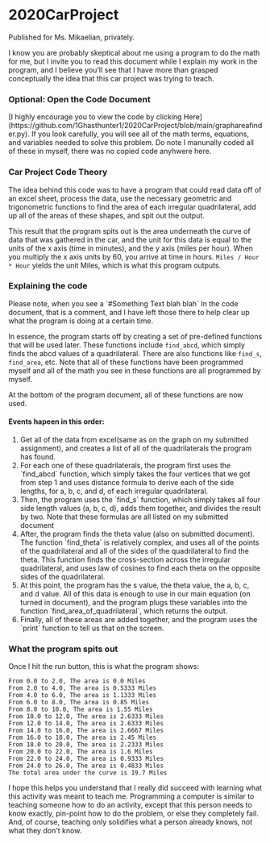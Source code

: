 # 2020CarProject
Published for Ms. Mikaelian, privately.

I know you are probably skeptical about me using a program to do the math for me, but I invite you to read this document while I explain my work in the program, and I believe you'll see that I have more than grasped conceptually the idea that this car project was trying to teach.

<h3> Optional: Open the Code Document </h3>
[I highly encourage you to view the code by clicking Here](https://github.com/1Ghasthunter1/2020CarProject/blob/main/graphareafinder.py). If you look carefully, you will see all of the math terms, equations, and variables needed to solve this problem. Do note I manunally coded all of these in myself, there was no copied code anyhwere here. 

<h3> Car Project Code Theory </h3>
The idea behind this code was to have a program that could read data off of an excel sheet, process the data, use the necessary geometric and trigonometric functions to find the area of each irregular quadrilateral, add up all of the areas of these shapes, and spit out the output.

This result that the program spits out is the area underneath the curve of data that was gathered in the car, and the unit for this data is equal to the units of the x axis (time in minutes), and the y axis (miles per hour). When you multiply the x axis units by 60, you arrive at time in hours. 
`Miles / Hour * Hour` yields the unit Miles, which is what this program outputs.

<H3> Explaining the code </H3>
Please note, when you see a `#Something Text blah blah` In the code document, that is a comment, and I have left those there to help clear up what the program is doing at a certain time.

In essence, the program starts off by creating a set of pre-defined functions that will be used later. These functions include `find_abcd`, which simply finds the abcd values of a quadrilateral. There are also functions like `find_s`, `find_area`, etc. Note that all of these functions have been programmed myself and all of the math you see in these functions are all programmed by myself.

At the bottom of the program document, all of these functions are now used. 
<h4> Events hapeen in this order: </h4>
<ol>
<li>Get all of the data from excel(same as on the graph on my submitted assignment), and creates a list of all of the quadrilaterals the program has found.</li>
<li>For each one of these quadrilaterals, the program first uses the `find_abcd` function, which simply takes the four vertices that we got from step 1 and uses distance formula to derive each of the side lengths, for a, b, c, and d, of each irregular quadrilateral.</li>
<li>Then, the program uses the `find_s` function, which simply takes all four side length values (a, b, c, d), adds them together, and divides the result by two. Note that these formulas are all listed on my submitted document</li>
<li>After, the program finds the theta value (also on submitted document). The function `find_theta` is relatively complex, and uses all of the points of the quadrilateral and all of the sides of the quadrilateral to find the theta. This function finds the cross-section across the irregular quadrilateral, and uses law of cosines to find each theta on the opposite sides of the quadrilateral.</li>
<li>At this point, the program has the s value, the theta value, the a, b, c, and d value. All of this data is enough to use in our main equation (on turned in document), and the program plugs these variables into the function `find_area_of_quadrilateral`, which returns the output. </li>
<li> Finally, all of these areas are added together, and the program uses the `print` function to tell us that on the screen.</li>
</ol>
<H3> What the program spits out </H3>
<p>Once I hit the run button, this is what the program shows:</p>

    From 0.0 to 2.0, The area is 0.0 Miles
    From 2.0 to 4.0, The area is 0.5333 Miles  
    From 4.0 to 6.0, The area is 1.1333 Miles  
    From 6.0 to 8.0, The area is 0.85 Miles    
    From 8.0 to 10.0, The area is 1.55 Miles   
    From 10.0 to 12.0, The area is 2.6333 Miles
    From 12.0 to 14.0, The area is 2.6333 Miles
    From 14.0 to 16.0, The area is 2.6667 Miles
    From 16.0 to 18.0, The area is 2.45 Miles  
    From 18.0 to 20.0, The area is 2.2333 Miles
    From 20.0 to 22.0, The area is 1.6 Miles   
    From 22.0 to 24.0, The area is 0.9333 Miles
    From 24.0 to 26.0, The area is 0.4833 Miles
    The total area under the curve is 19.7 Miles

I hope this helps you understand that I really did succeed with learning what this activity was meant to teach me. Programming a computer is similar to teaching someone how to do an activity, except that this person needs to know exactly, pin-point how to do the problem, or else they completely fail. And, of course, teaching only solidifies what a person already knows, not what they don't know. 
